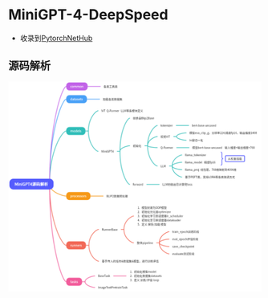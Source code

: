 # MiniGPT-4-DeepSpeed

- 收录到[PytorchNetHub](https://github.com/bobo0810/PytorchNetHub)



## 源码解析

![image-20230913下午92742698](assets/image-20230913下午92742698.png)